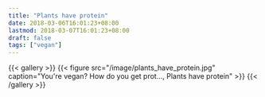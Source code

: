 ```yaml
---
title: "Plants have protein"
date: 2018-03-06T16:01:23+08:00
lastmod: 2018-03-07T16:01:23+08:00
draft: false
tags: ["vegan"]
---
```


{{< gallery >}}
  {{< figure src="/image/plants_have_protein.jpg" caption="You're vegan? How do you get prot..., Plants have protein" >}}
{{< /gallery >}}
<!--more-->